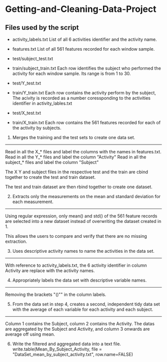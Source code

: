 Getting-and-Cleaning-Data-Project
=================================

Files used by the script
------------------------

* activity_labels.txt
List of all 6 activities identifier and the activity name.

* features.txt
List of all 561 features recorded for each window sample.

* test/subject_test.txt
* train/subject_train.txt
Each row identifies the subject who performed the activity for each window sample. Its range is from 1 to 30.

* test/Y_test.txt
* train/Y_train.txt
Each row contains the activity perform by the subject, The acivity is recorded as a number coressponding to the activities identifier in activity_lables.txt

* test/X_test.txt
* train/X_train.txt
Each row contains the 561 features recorded for each of the activity by subjects.


1. Merges the training and the test sets to create one data set.
----------------------------------------------------------------
Read in all the X_* files and label the columns with the names in features.txt.
Read in all the Y_* files and label the column "Activity"
Read in all the subject_* files and label the column "Subject"

The X Y and subject files in the respective test and the train are cbind together to create the test and train dataset.

The test and train dataset are then rbind together to create one dataset.


2. Extracts only the measurements on the mean and standard deviation for each measurement.                                                        
------------------------------------------------------------------------------------------

Using regular expression, only mean() and std() of the 561 feature records are selected into a new dataset instead of overwriting the dataset created in 1.

This allows the users to compare and verify that there are no missing extraction.


3. Uses descriptive activity names to name the activities in the data set.
--------------------------------------------------------------------------

With reference to activity_labels.txt, the 6 activity identifier in column Activity are replace with the activity names.


4. Appropriately labels the data set with descriptive variable names.
---------------------------------------------------------------------

Removing the brackets "()"" in the column labels.


5. From the data set in step 4, creates a second, independent tidy data set with the average of each variable for each activity and each subject.
--------------------------------------------------------------------------------------------------------------------------------------------------

Column 1 contains the Subject, column 2 contains the Activity.
The datas are aggregated by the Subject and Activity, and column 3 onwards are average off using mean.

6. Write the filtered and aggregated data into a text file.
write.table(Mean_By_Subject_Activity, file = "DataSet_mean_by_subject_activity.txt", row.name=FALSE)